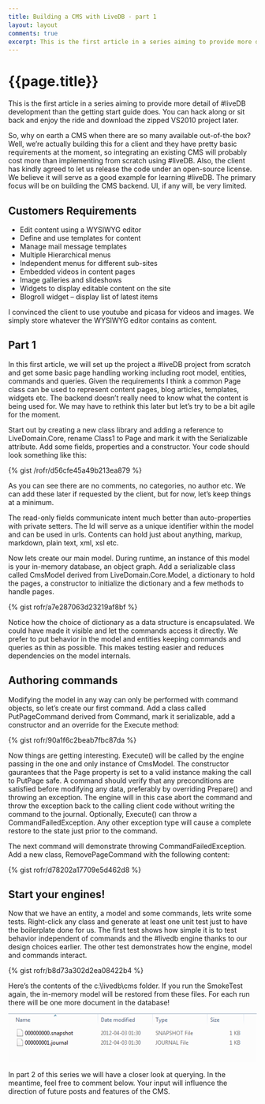 ```yaml
---
title: Building a CMS with LiveDB - part 1
layout: layout
comments: true
excerpt: This is the first article in a series aiming to provide more detail of liveDB development than the auick start guide does. You can hack along or sit back and enjoy the ride and download the zipped VS2010 project later.
---
```


# {{page.title}}
This is the first article in a series aiming to provide more detail of #liveDB development than the getting start guide does. You can hack along or sit back and enjoy the ride and download the zipped VS2010 project later.

So, why on earth a CMS when there are so many available out-of-the box? Well, we’re actually building this for a client and they have pretty basic requirements at the moment, so integrating an existing CMS will probably cost more than implementing from scratch using #liveDB. Also, the client has kindly agreed to let us release the code under an open-source license. We believe it will serve as a good example for learning #liveDB. The primary focus will be on building the CMS backend. UI, if any will, be very limited.

## Customers Requirements

* Edit content  using a WYSIWYG editor
* Define and use templates for content
* Manage mail message templates
* Multiple Hierarchical menus
* Independent menus for different sub-sites
* Embedded videos in content pages
* Image galleries and slideshows
* Widgets to display editable content on the site
* Blogroll widget – display list of latest items

I convinced the client to use youtube and picasa for videos and images. We simply store whatever the WYSIWYG editor contains as content.

## Part 1
In this first article, we will set up the project a #liveDB project from scratch and get some basic page handling working including root model, entities, commands and queries. Given the requirements I think a common Page class can be used to represent content pages, blog articles, templates, widgets etc.  The backend doesn’t really need to know what the content is being used for. We may have to rethink this later but let’s try to be a bit agile for the moment.

Start out by creating a new class library and adding a reference to LiveDomain.Core, rename Class1 to Page and mark it with the Serializable attribute. Add some fields, properties and a constructor. Your code should look something like this:

{% gist /rofr/d56cfe45a49b213ea879 %}

As you can see there are no comments, no categories, no author etc. We can add these later if requested by the client, but for now, let’s keep things at a minimum.

The read-only fields communicate intent much better than auto-properties with private setters. The Id will serve as a unique identifier within the model and can be used in urls. Contents can hold just about anything, markup, markdown, plain text, xml, xsl etc.

Now lets create our main model.  During runtime, an instance of this model is your in-memory database, an object graph.  Add a serializable class called CmsModel derived from LiveDomain.Core.Model, a dictionary to hold the pages, a constructor to initialize the dictionary and a few methods to handle pages.

{% gist rofr/a7e287063d23219af8bf %}


Notice how the choice of dictionary as a data structure is encapsulated. We could have made it visible and let the commands access it directly. We prefer to put behavior in the model and entities keeping commands and queries as thin as possible. This makes testing easier and reduces dependencies on the model internals.

## Authoring commands

Modifying the model in any way can only be performed with command objects, so let’s create our first command. Add a class called PutPageCommand derived from Command<CmsModel>, mark it serializable, add a constructor and an override for the Execute method:

{% gist rofr/90a1f6c2beab7fbc87da %}

Now things are getting interesting. Execute() will be called by the engine passing in the one and only instance of CmsModel. The constructor gaurantees that the Page property is set to a valid instance making the call to PutPage safe.  A command should verify that any preconditions are satisfied before modifying any data, preferably by overriding Prepare() and throwing an exception. The engine will in this case abort the command and throw the exception back to the calling client code without writing the command to the journal. Optionally, Execute() can throw a CommandFailedException. Any other exception type will cause a complete restore to the state just prior to the command.

The next command will demonstrate throwing CommandFailedException. Add a new class, RemovePageCommand with the following content:

{% gist rofr/d78202a17709e5d462d8 %}

## Start your engines!

Now that we have an entity, a model and some commands, lets write some tests. Right-click any class and generate at least one unit test just to have the boilerplate done for us. The first test shows how simple it is to test behavior independent of commands and the #livedb engine thanks to our design choices earlier. The other test demonstrates how the engine, model and commands interact.

{% gist rofr/b8d73a302d2ea08422b4 %}

Here’s the contents of the c:\livedb\cms folder. If you run the SmokeTest again, the in-memory model will be restored from these files. For each run there will be one more document in the database!

<img src="/images/building-cms-1.png"/>

In part 2 of this series we will have a closer look at querying. In the meantime, feel free to comment below. Your input will influence the direction of future posts and features of the CMS.

